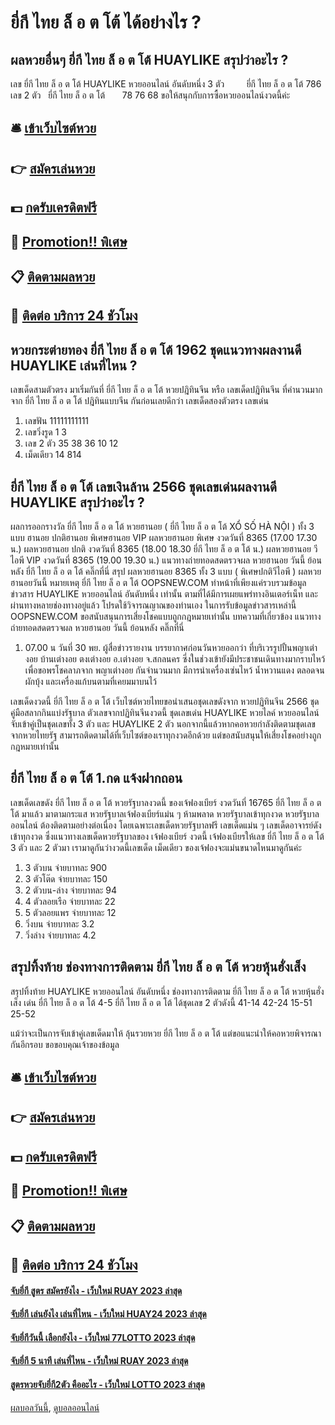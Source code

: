 # ยี่กี ไทย ล็ อ ต โต้ ได้อย่างไร ?
## ผลหวยอื่นๆ ยี่กี ไทย ล็ อ ต โต้ HUAYLIKE สรุปว่าอะไร ?
เลข ยี่กี ไทย ล็ อ ต โต้ HUAYLIKE หวยออนไลน์ อันดับหนึ่ง 3 ตัว         ยี่กี ไทย ล็ อ ต โต้ 786
เลข 2 ตัว   ยี่กี ไทย ล็ อ ต โต้       78 76 68
ขอให้สนุกกับการซื้อหวยออนไลน์งวดนี้ค่ะ

## 🛎 [เข้าเว็บไซต์หวย](https://bit.ly/3BG5bNw)
## 👉 [สมัครเล่นหวย](https://bit.ly/3BG5bNw)
## 💵 [กดรับเครดิตฟรี](https://bit.ly/3C3mvgS)
## 👑 [Promotion!! พิเศษ](https://bit.ly/3C3mvgS)
## 📋 [ติดตามผลหวย](https://bit.ly/3C3mvgS)
## 📱 [ติดต่อ บริการ 24 ชัวโมง](https://bit.ly/3C3mvgS)

## หวยกระต่ายทอง ยี่กี ไทย ล็ อ ต โต้ 1962 ชุดแนวทางผลงานดี HUAYLIKE เล่นที่ไหน ?
เลขเด็ดสามตัวตรง
มาเริ่มกันที่ ยี่กี ไทย ล็ อ ต โต้ หวยปฎิทินจีน หรือ เลขเด็ดปฎิทินจีน ที่คำนวนมากจาก ยี่กี ไทย ล็ อ ต โต้ ปฎิทินแบบจีน กันก่อนเลยดีกว่า
เลขเด็ดสองตัวตรง
เลขเด่น
1. เลขฟัน 11111111111
2. เลขวิ่งรูด 1 3
3. เลข 2 ตัว 35 38 36 10 12
4. เม็ดเดียว 14 814

## ยี่กี ไทย ล็ อ ต โต้ เลขเงินล้าน 2566 ชุดเลขเด่นผลงานดี HUAYLIKE สรุปว่าอะไร ?
ผลการออกรางวัล ยี่กี ไทย ล็ อ ต โต้ หวยฮานอย ( ยี่กี ไทย ล็ อ ต โต้ XỔ SỐ HÀ NỘI ) ทั้ง 3 แบบ ฮานอย ปกติฮานอย พิเศษฮานอย VIP
ผลหวยฮานอย พิเศษ งวดวันที่ 8365 (17.00 17.30 น.)
ผลหวยฮานอย ปกติ งวดวันที่ 8365 (18.00 18.30 ยี่กี ไทย ล็ อ ต โต้ น.)
ผลหวยฮานอย วีไอพี VIP งวดวันที่ 8365 (19.00 19.30 น.)
 แนวทางถ่ายทอดสดตรวจผล หวยฮานอย วันนี้ ย้อนหลัง ยี่กี ไทย ล็ อ ต โต้ คลิ๊กที่นี่ 
สรุป ผลหวยฮานอย 8365 ทั้ง 3 แบบ ( พิเศษปกติวีไอพี ) ผลหวยฮานอยวันนี้
หมายเหตุ ยี่กี ไทย ล็ อ ต โต้ OOPSNEW.COM ทำหน้าที่เพียงแค่รวบรวมข้อมูล ข่าวสาร HUAYLIKE หวยออนไลน์ อันดับหนึ่ง เท่านั้น ตามที่ได้มีการเผยแพร่ทางอินเตอร์เน็ท และผ่านทางหลายช่องทางอยู่แล้ว โปรดใช้วิจารณญาณของท่านเอง ในการรับข้อมูลข่าวสารเหล่านี้ OOPSNEW.COM ขอสนับสนุนการเสี่ยงโชคแบบถูกกฎหมายเท่านั้น
บทความที่เกี่ยวข้อง
แนวทางถ่ายทอดสดตรวจผล หวยฮานอย วันนี้ ย้อนหลัง คลิ๊กที่นี่
1. 07.00 น วันที่ 30 พย. ผู้สื่อข่าวรายงาน บรรยากาศก่อนวันหวยออกว่า ที่บริเวรรูปปั้นพญาเต่างอย บ้านเต่างอย ตงเต่างอย อ.เต่างอย จ.สกลนคร ซี่งในช่วงเข้ายังมีประชาชนเดินทางมากราบไหว้ เพื่อขอพรโชคลาภจาก พญาเต่างอย กันจำนวนมาก มีการนำเครื่องเซ่นไหว้ น้ำหวานแดง ตลอดจนผักบุ้ง และเครื่องแก้บนตามที่เคยมมาบนไว้

เลขเด็ดงวดนี้ ยี่กี ไทย ล็ อ ต โต้ เว็บไซต์หวยไทยขอนำเสนอชุดเลขดังจาก หวยปฏิทินจีน 2566 ชุดคู่มือสลากกินแบ่งรัฐบาล ตัวเลขจากปฏิทินจีนงวดนี้ ชุดเลขเด่น HUAYLIKE หวยไลค์ หวยออนไลน์ จับเข้าคู่เป็นชุดเลขทั้ง 3 ตัว และ HUAYLIKE 2 ตัว นอกจากนี้แล้วหากคอหวยกำลังติดตามชุดเลขจากหวยไทยรัฐ สามารถติดตามได้ที่เว็บไซต์ของเราทุกงวดอีกด้วย แต่ขอสนับสนุนให้เสี่ยงโชคอย่างถูกกฎหมายเท่านั้น

## ยี่กี ไทย ล็ อ ต โต้ 1.กด แจ้งฝากถอน
เลขเด็ดเลขดัง ยี่กี ไทย ล็ อ ต โต้ หวยรัฐบาลงวดนี้ ของเจ้ฟองเบียร์ งวดวันที่ 16765 ยี่กี ไทย ล็ อ ต โต้ มาแล้ว มาตามกระแส หวยรัฐบาลเจ้ฟองเบียร์แม่น ๆ ห้ามพลาด หวยรัฐบาลเข้าทุกงวด หวยรัฐบาลออนไลน์ ต้องติดตามอย่างต่อเนื่อง โดยเฉพาะเลขเด็ดหวยรัฐบาลฟรี เลขเด็ดแม่น ๆ เลขเด็ดอาจารย์ดังเข้าทุกงวด ซึ่งแนวทางเลขเด็ดหวยรัฐบาลของ เจ้ฟองเบียร์ งวดนี้ เจ้ฟองเบียรให้เลข ยี่กี ไทย ล็ อ ต โต้ 3 ตัว และ 2 ตัวมา เรามาดูกันว่างวดนี้เลขเด็ด เม็ดเดียว ของเจ้ฟองจะแม่นขนาดไหนมาดูกันค่ะ
1. 3 ตัวบน จ่ายบาทละ 900
2. 3 ตัวโต๊ด จ่ายบาทละ 150
3. 2 ตัวบน-ล่าง จ่ายบาทละ 94
4. 4 ตัวลอยเรือ จ่ายบาทละ 22
5. 5 ตัวลอยแพร จ่ายบาทละ 12
6. วิ่งบน จ่ายบาทละ 3.2
7. วิ่งล่าง จ่ายบาทละ 4.2

## สรุปทิ้งท้าย ช่องทางการติดตาม ยี่กี ไทย ล็ อ ต โต้ หวยหุ้นฮั่งเส็ง
สรุปทิ้งท้าย HUAYLIKE หวยออนไลน์ อันดับหนึ่ง ช่องทางการติดตาม ยี่กี ไทย ล็ อ ต โต้ หวยหุ้นฮั่งเส็ง เด่น ยี่กี ไทย ล็ อ ต โต้ 4-5 ยี่กี ไทย ล็ อ ต โต้ ได้ชุดเลข 2 ตัวดังนี้
41-14
42-24
15-51
25-52

แม้ว่าจะเป็นการจับเข้าคู่เลขเด็ดมาให้ ลุ้นรวยหวย ยี่กี ไทย ล็ อ ต โต้ แต่ขอแนะนำให้คอหวยพิจารณากันอีกรอบ
ขอขอบคุณเจ้าของข้อมูล

## 🛎 [เข้าเว็บไซต์หวย](https://bit.ly/3BG5bNw)
## 👉 [สมัครเล่นหวย](https://bit.ly/3BG5bNw)
## 💵 [กดรับเครดิตฟรี](https://bit.ly/3C3mvgS)
## 👑 [Promotion!! พิเศษ](https://bit.ly/3C3mvgS)
## 📋 [ติดตามผลหวย](https://bit.ly/3C3mvgS)
## 📱 [ติดต่อ บริการ 24 ชัวโมง](https://bit.ly/3C3mvgS)

#### [จับยี่กี สูตร สมัครยังไง - เว็บใหม่ RUAY 2023 ล่าสุด](https://atom.io/themes/จับยี่กี%20สูตร%20สมัครยังไง%20-%20เว็บใหม่%20ruay%202023%20ล่าสุด)
#### [จับยี่กี เล่นยังไง เล่นที่ไหน - เว็บใหม่ HUAY24 2023 ล่าสุด](https://atom.io/themes/จับยี่กี%20เล่นยังไง%20เล่นที่ไหน%20-%20เว็บใหม่%20huay24%202023%20ล่าสุด)
#### [จับยี่กีวันนี้ เลือกยังไง - เว็บใหม่ 77LOTTO 2023 ล่าสุด](https://atom.io/themes/จับยี่กีวันนี้%20เลือกยังไง%20-%20เว็บใหม่%2077lotto%202023%20ล่าสุด)
#### [จับยี่กี 5 นาที เล่นที่ไหน - เว็บใหม่ RUAY 2023 ล่าสุด](https://atom.io/themes/จับยี่กี%205%20นาที%20เล่นที่ไหน%20-%20เว็บใหม่%20ruay%202023%20ล่าสุด)
#### [สูตรหวยจับยี่กี2ตัว คืออะไร - เว็บใหม่ LOTTO 2023 ล่าสุด](https://atom.io/themes/สูตรหวยจับยี่กี2ตัว%20คืออะไร%20-%20เว็บใหม่%20lotto%202023%20ล่าสุด)

[ผลบอลวันนี้](https://siamsport.tv "ผลบอลวันนี้"), [ดูบอลออนไลน์](https://siamsport.tv/ดูบอลสด "ดูบอลออนไลน์")
